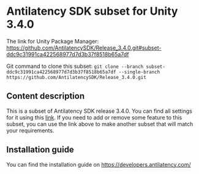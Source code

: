 # Antilatency SDK subset for Unity 3.4.0

The link for Unity Package Manager: https://github.com/AntilatencySDK/Release_3.4.0.git#subset-ddc9c31991ca422568977d7d3b37f8518b65a7df

Git command to clone this subset: `git clone --branch subset-ddc9c31991ca422568977d7d3b37f8518b65a7df --single-branch https://github.com/AntilatencySDK/Release_3.4.0.git`

## Content description

This is a subset of Antilatency SDK release 3.4.0. You can find all settings for it using this [link](https://developers.antilatency.com/Sdk/Configurator_en.html#{"Libraries":{"AltEnvironmentHorizontalGrid":true,"AltEnvironmentPillars":false,"AltEnvironmentSelector":true,"AltTracking":false,"Bracer":false,"DeviceNetwork":true,"HardwareExtensionInterface":true,"RadioMetrics":false,"StorageClient":false,"TrackingAlignment":false},"OS":{"Android":{"aar":false},"WindowsDesktop":{"x64":true,"x86":true},"WindowsUWP":{"arm64-v8a":false,"armeabi-v7a":false,"x64":false}},"Release":"3.4.0","Target":"Unity","TargetSettings":{"Components":{"AltEnvironmentComponents":false,"AltTrackingComponents":false,"BracerComponents":false,"DeviceNetworkComponents":false,"StorageClientComponents":false},"MathTypes":"UnityEngine.Math","UnityComponents":true,"UnityVersion":"2019.x"}}). If you need to add or remove some feature to this subset, you can use the link above to make another subset that will match your requirements.

## Installation guide

You can find the installation guide on https://developers.antilatency.com/